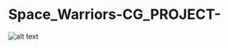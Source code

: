 # Space_Warriors-CG_PROJECT-
![alt text](https://github.com/Bhagwanbansal/Space_Warriors-CG_PROJECT/blob/main/1.jpg?raw=true)
